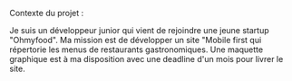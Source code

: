 Contexte du projet : 

Je suis un développeur junior qui vient de rejoindre une jeune startup "Ohmyfood".
Ma mission est de développer un site "Mobile first qui répertorie les menus de restaurants gastronomiques.
Une maquette graphique est à ma disposition avec une deadline d'un mois pour livrer le site.
